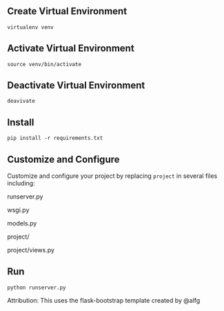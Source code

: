 ## Create Virtual Environment ##

	virtualenv venv

## Activate Virtual Environment ##

	source venv/bin/activate

## Deactivate Virtual Environment ##

	deavivate

## Install ##

    pip install -r requirements.txt

## Customize and Configure ##

Customize and configure your project by replacing `project` in several files including:

runserver.py

wsgi.py

models.py

project/

project/views.py

## Run ##

    python runserver.py



Attribution: This uses the flask-bootstrap template created by @alfg